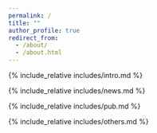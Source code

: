 ```yaml
---
permalink: /
title: ""
author_profile: true
redirect_from: 
  - /about/
  - /about.html
---
```


<span class='anchor' id='about-me'></span>
{% include_relative includes/intro.md %}

{% include_relative includes/news.md %}

{% include_relative includes/pub.md %}

<!-- {% include_relative includes/honers.md %} -->

{% include_relative includes/others.md %}

<span class='anchor' id='about-me'></span>

